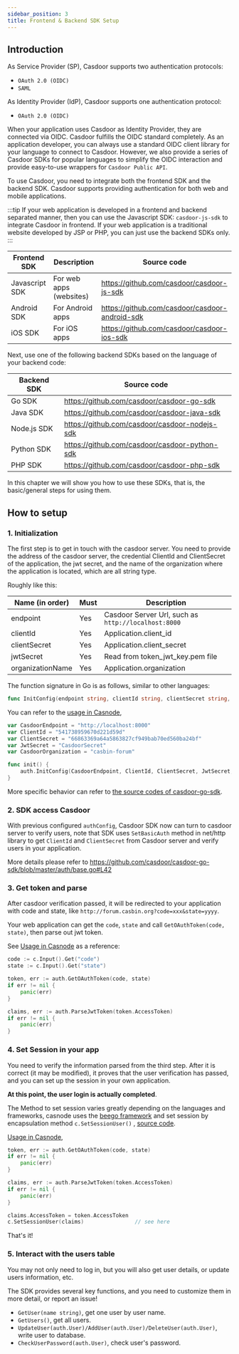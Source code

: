 ```yaml
---
sidebar_position: 3
title: Frontend & Backend SDK Setup
---
```


## Introduction

As Service Provider (SP), Casdoor supports two authentication protocols:

- `OAuth 2.0 (OIDC)`
- `SAML`

As Identity Provider (IdP), Casdoor supports one authentication protocol:

- `OAuth 2.0 (OIDC)`

When your application uses Casdoor as Identity Provider, they are connected via OIDC. Casdoor fulfills the OIDC standard
completely. As an application developer, you can always use a standard OIDC client library for your language to connect
to Casdoor. However, we also provide a series of Casdoor SDKs for popular languages to simplify the OIDC interaction and
provide easy-to-use wrappers for `Casdoor Public API`.

To use Casdoor, you need to integrate both the frontend SDK and the backend SDK. Casdoor supports providing authentication for both web and mobile applications. 

:::tip
If your web application is developed in a frontend and backend separated manner, then you can use the Javascript SDK: `casdoor-js-sdk` to integrate Casdoor in frontend. If your web application is a traditional website developed by JSP or PHP, you can just use the backend SDKs only.
:::

| Frontend SDK   | Description             | Source code                                    |
|----------------|-------------------------|------------------------------------------------|
| Javascript SDK | For web apps (websites) | https://github.com/casdoor/casdoor-js-sdk      |
| Android SDK    | For Android apps        | https://github.com/casdoor/casdoor-android-sdk |
| iOS SDK        | For iOS apps            | https://github.com/casdoor/casdoor-ios-sdk     |

Next, use one of the following backend SDKs based on the language of your backend code:

| Backend SDK | Source code                                   |
|-------------|-----------------------------------------------|
| Go SDK      | https://github.com/casdoor/casdoor-go-sdk     |
| Java SDK    | https://github.com/casdoor/casdoor-java-sdk   |
| Node.js SDK | https://github.com/casdoor/casdoor-nodejs-sdk |
| Python SDK  | https://github.com/casdoor/casdoor-python-sdk |
| PHP SDK     | https://github.com/casdoor/casdoor-php-sdk    |

In this chapter we will show you how to use these SDKs, that is, the basic/general steps for using them.

## How to setup

### 1. Initialization

The first step is to get in touch with the casdoor server. You need to provide the address of the casdoor server, the
credential ClientId and ClientSecret of the application, the jwt secret, and the name of the organization where the
application is located, which are all string type.

Roughly like this:

| Name (in order)  | Must | Description                                         |
| ---------------- |------| --------------------------------------------------- |
| endpoint         | Yes  | Casdoor Server Url, such as `http://localhost:8000` |
| clientId         | Yes  | Application.client_id                               |
| clientSecret     | Yes  | Application.client_secret                           |
| jwtSecret        | Yes  | Read from token_jwt_key.pem file                    |
| organizationName | Yes  | Application.organization                            |

The function signature in Go is as follows, similar to other languages:

```go
func InitConfig(endpoint string, clientId string, clientSecret string, jwtSecret string, organizationName string)
```

You can refer to the [usage in Casnode](https://github.com/casbin/casnode/blob/master/controllers/account.go#L32),

```go
var CasdoorEndpoint = "http://localhost:8000"
var ClientId = "541738959670d221d59d"
var ClientSecret = "66863369a64a5863827cf949bab70ed560ba24bf"
var JwtSecret = "CasdoorSecret"
var CasdoorOrganization = "casbin-forum"

func init() {
	auth.InitConfig(CasdoorEndpoint, ClientId, ClientSecret, JwtSecret, CasdoorOrganization)
}
```

More specific behavior can refer to [the source codes of casdoor-go-sdk](https://github.com/casdoor/casdoor-go-sdk).

### 2. SDK access Casdoor

With previous configured ```authConfig```, Casdoor SDK now can turn to casdoor server to verify users, note that SDK
uses ```SetBasicAuth``` method in net/http library to get ```ClientId``` and ```ClientSecret``` from Casdoor server and
verify users in your application.

More details please refer to https://github.com/casdoor/casdoor-go-sdk/blob/master/auth/base.go#L42

### 3. Get token and parse

After casdoor verification passed, it will be redirected to your application with code and state,
like `http://forum.casbin.org?code=xxx&state=yyyy`.

Your web application can get the `code`, `state` and call `GetOAuthToken(code, state)`, then parse out jwt token.

See [Usage in Casnode](https://github.com/casbin/casnode/blob/master/controllers/auth.go#L36) as a reference:

```go
code := c.Input().Get("code")
state := c.Input().Get("state")

token, err := auth.GetOAuthToken(code, state)
if err != nil {
	panic(err)
}

claims, err := auth.ParseJwtToken(token.AccessToken)
if err != nil {
	panic(err)
}
```

### 4. Set Session in your app

You need to verify the information parsed from the third step. After it is correct (it may be modified), it proves that
the user verification has passed, and you can set up the session in your own application.

**At this point, the user login is actually completed**.

The Method to set session varies greatly depending on the languages and frameworks, casnode uses
the [beego framework](https://github.com/beego/beego/) and set session by encapsulation method `c.SetSessionUser()`
, [source code](https://github.com/casbin/casnode/blob/master/controllers/base.go#L44).

[Usage in Casnode](https://github.com/casbin/casnode/blob/master/controllers/auth.go#L47),

```go
token, err := auth.GetOAuthToken(code, state)
if err != nil {
	panic(err)
}

claims, err := auth.ParseJwtToken(token.AccessToken)
if err != nil {
	panic(err)
}

claims.AccessToken = token.AccessToken
c.SetSessionUser(claims)				// see here
```

That's it!

### 5. Interact with the users table

You may not only need to log in, but you will also get user details, or update users information, etc.

The SDK provides several key functions, and you need to customize them in more detail, or report an issue!

- `GetUser(name string)`, get one user by user name.
- `GetUsers()`, get all users.
- `UpdateUser(auth.User)/AddUser(auth.User)/DeleteUser(auth.User)`, write user to database.
- `CheckUserPassword(auth.User)`, check user's password.
